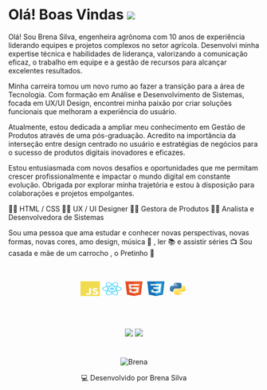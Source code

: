 



 


# Olá! Boas Vindas <img src="https://github.com/leticiadasilva/leticiadasilva/blob/main/images/Hi.gif" width="30px">

Olá! Sou Brena Silva, engenheira agrônoma com 10 anos de experiência liderando equipes e projetos complexos no setor agrícola. Desenvolvi minha expertise técnica e habilidades de liderança, valorizando a comunicação eficaz, o trabalho em equipe e a gestão de recursos para alcançar excelentes resultados.

Minha carreira tomou um novo rumo ao fazer a transição para a área de Tecnologia. Com formação em Análise e Desenvolvimento de Sistemas, focada em UX/UI Design, encontrei minha paixão por criar soluções funcionais que melhoram a experiência do usuário.

Atualmente, estou dedicada a ampliar meu conhecimento em Gestão de Produtos através de uma pós-graduação. Acredito na importância da interseção entre design centrado no usuário e estratégias de negócios para o sucesso de produtos digitais inovadores e eficazes.

Estou entusiasmada com novos desafios e oportunidades que me permitam crescer profissionalmente e impactar o mundo digital em constante evolução. Obrigada por explorar minha trajetória e estou à disposição para colaborações e projetos empolgantes.



👩‍🎓 HTML / CSS
👩‍🎓 UX / UI Designer 
👩‍🎓 Gestora de Produtos
👩‍🎓 Analista e Desenvolvedora de Sistemas


Sou uma pessoa que ama estudar e conhecer novas perspectivas, novas formas, novas cores, amo design, música 🎵 , ler :books: e assistir séries 📺 
Sou casada e mãe de um carrocho , o Pretinho 🐶
<br>
<br>


<div align="center" style="display: inline_block"><br>
  <img align="center" alt="Brena-Js" height="30" width="40" src="https://raw.githubusercontent.com/devicons/devicon/master/icons/javascript/javascript-plain.svg">

  <img align="center" alt="Brena-React" height="30" width="40" src="https://raw.githubusercontent.com/devicons/devicon/master/icons/react/react-original.svg">
  <img align="center" alt="Brena-HTML" height="30" width="40" src="https://raw.githubusercontent.com/devicons/devicon/master/icons/html5/html5-original.svg">
  <img align="center" alt="Brena-CSS" height="30" width="40" src="https://raw.githubusercontent.com/devicons/devicon/master/icons/css3/css3-original.svg">
  <img align="center" alt="Brena-Python" height="30" width="40" src="https://raw.githubusercontent.com/devicons/devicon/master/icons/python/python-original.svg">

</div>

<br>
<br>

<div align="center" style="display: inline_block"><br>
 
 <a href="_brenasilva" height="30" target="_blank"><img src="https://img.shields.io/badge/Discord-7289DA?style=for-the-badge&logo=discord&logoColor=white" height="30" target="_blank"></a> 
  <a href="https://www.linkedin.com/in/brena-silva-58aaba202/" target="_blank"><img src="https://img.shields.io/badge/-LinkedIn-%230077B5?style=for-the-badge&logo=linkedin&logoColor=white" height="30" target="_blank"></a> 
</div>

  
#

 <div align="center">
 <img  alt="Brena" height="300" width="200" 
src="https://github.com/Brena25/Brena25/assets/79220798/e78df3c4-45f0-449a-b0cb-af4bd457afc2">


 💻 Desenvolvido por Brena Silva
</div>



